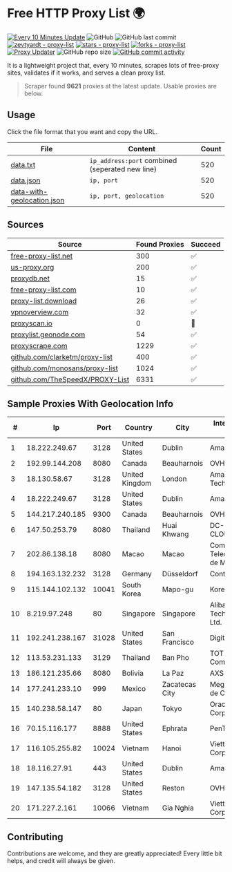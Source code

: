 
# Free HTTP Proxy List 🌍

[![Every 10 Minutes Update](https://github.com/mertguvencli/http-proxy-list/actions/workflows/main.yml/badge.svg?branch=main)](https://github.com/mertguvencli/http-proxy-list/actions/workflows/main.yml)
![GitHub](https://img.shields.io/github/license/mertguvencli/http-proxy-list)
![GitHub last commit](https://img.shields.io/github/last-commit/mertguvencli/http-proxy-list)
[![zevtyardt - proxy-list](https://img.shields.io/static/v1?label=zevtyardt&message=proxy-list&color=blue&logo=github)](https://github.com/zevtyardt/proxy-list "Go to GitHub repo")
[![stars - proxy-list](https://img.shields.io/github/stars/zevtyardt/proxy-list?style=social)](https://github.com/zevtyardt/proxy-list)
[![forks - proxy-list](https://img.shields.io/github/forks/zevtyardt/proxy-list?style=social)](https://github.com/zevtyardt/proxy-list)
[![Proxy Updater](https://github.com/zevtyardt/proxy-list/workflows/Proxy%20Updater/badge.svg)](https://github.com/zevtyardt/proxy-list/actions?query=workflow:"Proxy+Updater")
![GitHub repo size](https://img.shields.io/github/repo-size/zevtyardt/proxy-list)
[![GitHub commit activity](https://img.shields.io/github/commit-activity/m/zevtyardt/proxy-list?logo=commits)](https://github.com/zevtyardt/proxy-list/commits/main)

It is a lightweight project that, every 10 minutes, scrapes lots of free-proxy sites, validates if it works, and serves a clean proxy list.

> Scraper found **9621** proxies at the latest update. Usable proxies are below.

## Usage

Click the file format that you want and copy the URL.

|File|Content|Count|
|----|-------|-----|
|[data.txt](https://raw.githubusercontent.com/mertguvencli/http-proxy-list/main/proxy-list/data.txt)|`ip_address:port` combined (seperated new line)|520|
|[data.json](https://raw.githubusercontent.com/mertguvencli/http-proxy-list/main/proxy-list/data.json)|`ip, port`|520|
|[data-with-geolocation.json](https://raw.githubusercontent.com/mertguvencli/http-proxy-list/main/proxy-list/data-with-geolocation.json)|`ip, port, geolocation`|520|

## Sources

|Source|Found Proxies|Succeed|
|------|-------------|-------|
|[free-proxy-list.net](https://free-proxy-list.net)|300|✅|
|[us-proxy.org](https://www.us-proxy.org)|200|✅|
|[proxydb.net](http://proxydb.net)|15|✅|
|[free-proxy-list.com](https://free-proxy-list.com/?page=&port=&type%5B%5D=http&type%5B%5D=https&up_time=0&search=Search)|10|✅|
|[proxy-list.download](https://www.proxy-list.download/HTTP)|26|✅|
|[vpnoverview.com](https://vpnoverview.com/privacy/anonymous-browsing/free-proxy-servers)|32|✅|
|[proxyscan.io](https://www.proxyscan.io)|0|🚫|
|[proxylist.geonode.com](https://proxylist.geonode.com/api/proxy-list?limit=300&page=1&sort_by=lastChecked&sort_type=desc&protocols=http,https)|54|✅|
|[proxyscrape.com](https://api.proxyscrape.com/v2/?request=displayproxies&protocol=http&timeout=10000&country=all&ssl=all&anonymity=all)|1229|✅|
|[github.com/clarketm/proxy-list](https://raw.githubusercontent.com/clarketm/proxy-list/master/proxy-list-raw.txt)|400|✅|
|[github.com/monosans/proxy-list](https://raw.githubusercontent.com/monosans/proxy-list/main/proxies/http.txt)|1024|✅|
|[github.com/TheSpeedX/PROXY-List](https://raw.githubusercontent.com/TheSpeedX/PROXY-List/master/http.txt)|6331|✅|


## Sample Proxies With Geolocation Info

|#|Ip|Port|Country|City|Internet Service Provider|
|-|--|----|-------|----|-------------------------|
|1|18.222.249.67|3128|United States|Dublin|Amazon.com, Inc.|
|2|192.99.144.208|8080|Canada|Beauharnois|OVH SAS|
|3|18.130.58.67|3128|United Kingdom|London|Amazon Technologies Inc.|
|4|18.222.249.67|3128|United States|Dublin|Amazon.com, Inc.|
|5|144.217.240.185|9300|Canada|Beauharnois|OVH SAS|
|6|147.50.253.79|8080|Thailand|Huai Khwang|DC-CLOUDFOREST3|
|7|202.86.138.18|8080|Macao|Macao|Companhia de Telecomunicacoes de Macau|
|8|194.163.132.232|3128|Germany|Düsseldorf|Contabo GmbH|
|9|115.144.102.132|10041|South Korea|Mapo-gu|Korea Telecom|
|10|8.219.97.248|80|Singapore|Singapore|Alibaba (US) Technology Co., Ltd.|
|11|192.241.238.167|31028|United States|San Francisco|DigitalOcean, LLC|
|12|113.53.231.133|3129|Thailand|Ban Pho|TOT Public Company Limited|
|13|186.121.235.66|8080|Bolivia|La Paz|AXS Bolivia S. A.|
|14|177.241.233.10|999|Mexico|Zacatecas City|Mega Cable, S.A. de C.V.|
|15|140.238.58.147|80|Japan|Tokyo|Oracle Corporation|
|16|70.15.116.177|8888|United States|Ephrata|PenTeleData Inc.|
|17|116.105.255.82|10024|Vietnam|Hanoi|Viettel Corporation|
|18|18.116.27.91|443|United States|Dublin|Amazon.com, Inc.|
|19|147.135.54.182|3128|United States|Reston|OVH SAS|
|20|171.227.2.161|10066|Vietnam|Gia Nghia|Viettel Corporation|



## Contributing

Contributions are welcome, and they are greatly appreciated! Every
little bit helps, and credit will always be given.

